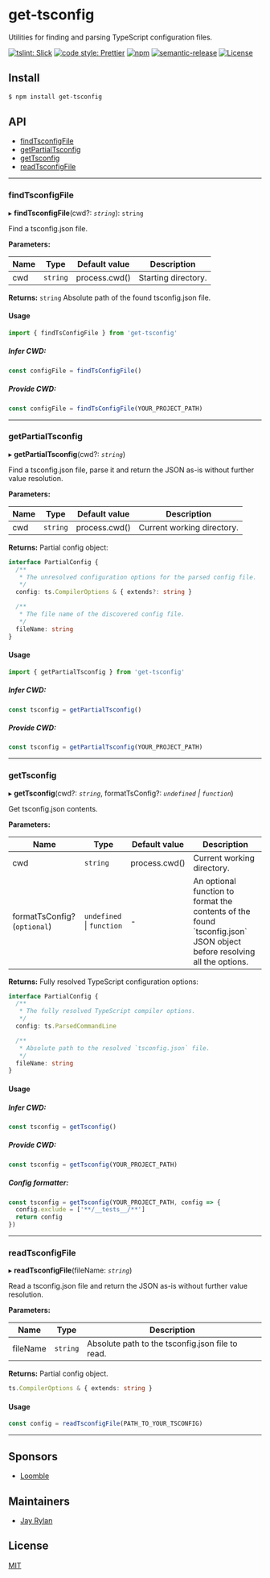# get-tsconfig

Utilities for finding and parsing TypeScript configuration files.

[![tslint: Slick](https://img.shields.io/badge/tslint-slick-3a6b93.svg?style=flat-square)](https://github.com/typeslick/tslint-slick)
[![code style: Prettier](https://img.shields.io/badge/code_style-prettier-ff69b4.svg?style=flat-square)](https://github.com/prettier/prettier)
[![npm](https://img.shields.io/npm/v/get-tsconfig.svg?style=flat-square)](https://npmjs.org/package/get-tsconfig)
[![semantic-release](https://img.shields.io/badge/%20%20%F0%9F%93%A6%F0%9F%9A%80-semantic--release-e10079.svg?style=flat-square)](https://github.com/semantic-release/semantic-release)
[![License](https://img.shields.io/badge/license-MIT-blue.svg?style=flat-square)](https://github.com/typeslick/get-tsconfig/blob/master/LICENSE)

## Install

```sh
$ npm install get-tsconfig
```

## API

- [findTsconfigFile](#findTsconfigFile)
- [getPartialTsconfig](#getPartialTsconfig)
- [getTsconfig](#getTsconfig)
- [readTsconfigFile](#readTsconfigFile)

---

<a id="findTsconfigFile"></a>

### findTsconfigFile

▸ **findTsconfigFile**(cwd?: _`string`_): `string`

Find a tsconfig.json file.

**Parameters:**

| Name | Type     | Default value | Description         |
| ---- | -------- | ------------- | ------------------- |
| cwd  | `string` | process.cwd() | Starting directory. |

**Returns:** `string`
Absolute path of the found tsconfig.json file.

#### Usage

```typescript
import { findTsConfigFile } from 'get-tsconfig'
```

##### Infer CWD:

```typescript
const configFile = findTsConfigFile()
```

##### Provide CWD:

```typescript
const configFile = findTsConfigFile(YOUR_PROJECT_PATH)
```

---

<a id="getPartialTsconfig"></a>

### getPartialTsconfig

▸ **getPartialTsconfig**(cwd?: _`string`_)

Find a tsconfig.json file, parse it and return the JSON as-is without further
value resolution.

**Parameters:**

| Name | Type     | Default value | Description                |
| ---- | -------- | ------------- | -------------------------- |
| cwd  | `string` | process.cwd() | Current working directory. |

**Returns:**
Partial config object:

```typescript
interface PartialConfig {
  /**
   * The unresolved configuration options for the parsed config file.
   */
  config: ts.CompilerOptions & { extends?: string }

  /**
   * The file name of the discovered config file.
   */
  fileName: string
}
```

#### Usage

```typescript
import { getPartialTsconfig } from 'get-tsconfig'
```

##### Infer CWD:

```typescript
const tsconfig = getPartialTsconfig()
```

##### Provide CWD:

```typescript
const tsconfig = getPartialTsconfig(YOUR_PROJECT_PATH)
```

---

<a id="getTsconfig"></a>

### getTsconfig

▸ **getTsconfig**(cwd?: _`string`_, formatTsConfig?: _`undefined` \| `function`_)

Get tsconfig.json contents.

**Parameters:**

| Name                         | Type                      | Default value | Description                                                                                                              |
| ---------------------------- | ------------------------- | ------------- | ------------------------------------------------------------------------------------------------------------------------ |
| cwd                          | `string`                  | process.cwd() | Current working directory.                                                                                               |
| formatTsConfig? (`optional`) | `undefined` \| `function` | -             | An optional function to format the contents of the found \`tsconfig.json\` JSON object before resolving all the options. |

**Returns:**
Fully resolved TypeScript configuration options:

```typescript
interface PartialConfig {
  /**
   * The fully resolved TypeScript compiler options.
   */
  config: ts.ParsedCommandLine

  /**
   * Absolute path to the resolved `tsconfig.json` file.
   */
  fileName: string
}
```

#### Usage

##### Infer CWD:

```typescript
const tsconfig = getTsconfig()
```

##### Provide CWD:

```typescript
const tsconfig = getTsconfig(YOUR_PROJECT_PATH)
```

##### Config formatter:

```typescript
const tsconfig = getTsconfig(YOUR_PROJECT_PATH, config => {
  config.exclude = ['**/__tests__/**']
  return config
})
```

---

<a id="readTsconfigFile"></a>

### readTsconfigFile

▸ **readTsconfigFile**(fileName: _`string`_)

Read a tsconfig.json file and return the JSON as-is without further value
resolution.

**Parameters:**

| Name     | Type     | Description                                      |
| -------- | -------- | ------------------------------------------------ |
| fileName | `string` | Absolute path to the tsconfig.json file to read. |

**Returns:**
Partial config object.

```typescript
ts.CompilerOptions & { extends: string }
```

#### Usage

```typescript
const config = readTsconfigFile(PATH_TO_YOUR_TSCONFIG)
```

---

## Sponsors

- [Loomble](https://loomble.com/)

## Maintainers

- [Jay Rylan](https://jayrylan.com/)

## License

[MIT](https://github.com/typeslick/get-tsconfig/blob/master/LICENSE)
